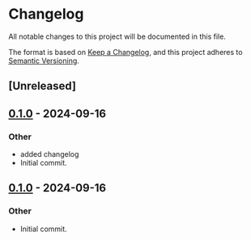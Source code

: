 # Changelog
All notable changes to this project will be documented in this file.

The format is based on [Keep a Changelog](https://keepachangelog.com/en/1.0.0/),
and this project adheres to [Semantic Versioning](https://semver.org/spec/v2.0.0.html).

## [Unreleased]

## [0.1.0](https://github.com/fermah-xyz/seek/releases/tag/fermah-database-v0.1.0) - 2024-09-16

### Other

- added changelog
- Initial commit.

## [0.1.0](https://github.com/fermah-xyz/seek/releases/tag/fermah-database-v0.1.0) - 2024-09-16

### Other
- Initial commit.
